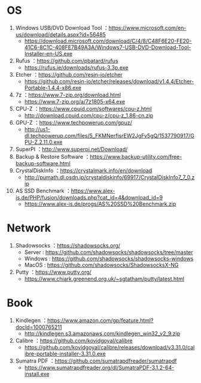 # OS 

1. Windows USB/DVD Download Tool ：https://www.microsoft.com/en-us/download/details.aspx?id=56485
    * https://download.microsoft.com/download/C/4/8/C48F6E20-FE20-41C6-8C1C-408FE7B49A3A/Windows7-USB-DVD-Download-Tool-Installer-en-US.exe
2. Rufus ：https://github.com/pbatard/rufus
    * https://rufus.ie/downloads/rufus-3.3p.exe
4. Etcher ：https://github.com/resin-io/etcher
    * https://github.com/resin-io/etcher/releases/download/v1.4.4/Etcher-Portable-1.4.4-x86.exe
5. 7z ：https://www.7-zip.org/download.html
    * https://www.7-zip.org/a/7z1805-x64.exe
6. CPU-Z ：https://www.cpuid.com/softwares/cpu-z.html
    * http://download.cpuid.com/cpu-z/cpu-z_1.86-cn.zip
7. GPU-Z ：https://www.techpowerup.com/gpuz/
    * http://us1-dl.techpowerup.com/files/5_FKMNerfjsrEW2JgFv5gQ/1537790917/GPU-Z.2.11.0.exe
8. SuperPI ：http://www.superpi.net/Download/
9.  Backup & Restore Software ：https://www.backup-utility.com/free-backup-software.html
10. CrystalDiskInfo ：https://crystalmark.info/en/download
    * http://pumath.dl.osdn.jp/crystaldiskinfo/69917/CrystalDiskInfo7_7_0.zip
11. AS SSD Benchmark ：https://www.alex-is.de/PHP/fusion/downloads.php?cat_id=4&download_id=9
    * https://www.alex-is.de/progs/AS%20SSD%20Benchmark.zip

# Network

1. Shadowsocks ：https://shadowsocks.org/
    * Server : https://github.com/shadowsocks/shadowsocks/tree/master
    * Windows : https://github.com/shadowsocks/shadowsocks-windows
    * MacOS : https://github.com/shadowsocks/ShadowsocksX-NG
2. Putty ：https://www.putty.org/
    * https://www.chiark.greenend.org.uk/~sgtatham/putty/latest.html


# Book

1. Kindlegen ：https://www.amazon.com/gp/feature.html?docId=1000765211
    * http://kindlegen.s3.amazonaws.com/kindlegen_win32_v2_9.zip
2. Calibre ：https://github.com/kovidgoyal/calibre
    * https://github.com/kovidgoyal/calibre/releases/download/v3.31.0/calibre-portable-installer-3.31.0.exe
3. Sumatra PDF ：https://github.com/sumatrapdfreader/sumatrapdf
    * https://www.sumatrapdfreader.org/dl/SumatraPDF-3.1.2-64-install.exe
